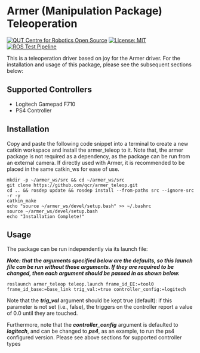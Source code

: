 # Armer (Manipulation Package) Teleoperation
[![QUT Centre for Robotics Open Source](https://github.com/qcr/qcr.github.io/raw/master/misc/badge.svg)](https://qcr.github.io)
[![License: MIT](https://img.shields.io/badge/License-MIT-blue.svg)](https://opensource.org/licenses/MIT)
[![ROS Test Pipeline](https://github.com/qcr/armer_teleop/actions/workflows/ros_test.yml/badge.svg)](https://github.com/qcr/armer_teleop/actions/workflows/ros_test.yml)

This is a teleoperation driver based on joy for the Armer driver. For the installation and usage of this package, please see the subsequent sections below:

## Supported Controllers
- Logitech Gamepad F710
- PS4 Controller

## Installation
Copy and paste the following code snippet into a terminal to create a new catkin workspace and install the armer_teleop to it. Note that, the armer package is not required as a dependency, as the package can be run from an external camera. If directly used with Armer, it is recommended to be placed in the same catkin_ws for ease of use.

```
mkdir -p ~/armer_ws/src && cd ~/armer_ws/src
git clone https://github.com/qcr/armer_teleop.git
cd .. && rosdep update && rosdep install --from-paths src --ignore-src -r -y
catkin_make
echo "source ~/armer_ws/devel/setup.bash" >> ~/.bashrc
source ~/armer_ws/devel/setup.bash
echo "Installation Complete!"
```

## Usage
The package can be run independently via its launch file:

***Note: that the arguments specified below are the defaults, so this launch file can be run without those arguments. If they are required to be changed, then each argument should be passed in as shown below.***
```
roslaunch armer_teleop teleop.launch frame_id_EE:=tool0 frame_id_base:=base_link trig_val:=true controller_config:=logitech
```

Note that the ***trig_val*** argument should be kept true (default): if this parameter is not set (i.e., false), the triggers on the controller report a value of 0.0 until they are touched.

Furthermore, note that the ***controller_config*** argument is defaulted to ***logitech***, and can be changed to ***ps4***, as an example, to run the ps4 configured version. Please see above sections for supported controller types



